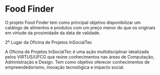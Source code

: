 # Food Finder
O projeto Food Finder tem como principal objetivo disponibilizar um catálogo de alimentos e produtos com um preço menor do que os originais em virtude da proximidade da data de validade.

2º Lugar da Oficina de Projetos InSocialTec

A Oficina de Projetos InSocialTec é uma ação multidisciplinar idealizada pelos VIRTUS/UFCG que reúne conhecimentos nas áreas de Computação, Administração e Design. Tem como objetivo oferecer conhecimentos de empreendedorismo, inovação tecnológica e impacto social.
